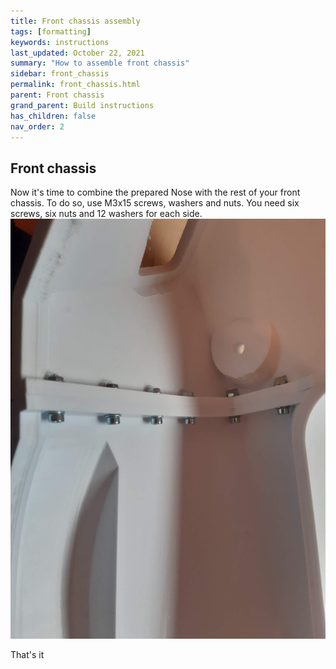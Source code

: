 ```yaml
---
title: Front chassis assembly
tags: [formatting]
keywords: instructions
last_updated: October 22, 2021
summary: "How to assemble front chassis"
sidebar: front_chassis
permalink: front_chassis.html
parent: Front chassis
grand_parent: Build instructions
has_children: false
nav_order: 2
---
```

## Front chassis
Now it's time to combine the prepared Nose with the rest of your front chassis. To do so, use M3x15 screws, washers and nuts. 
You need six screws, six nuts and 12 washers for each side.
![](/images/front_cover_inner.jpg)

That's it

